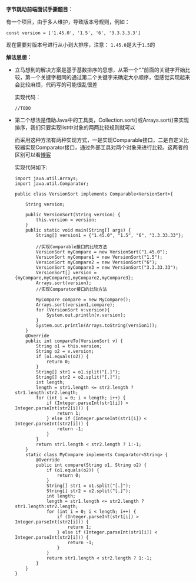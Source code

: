 **字节跳动前端面试手撕题目：**

有一个项目，由于多人维护，导致版本号规则，例如：

```
const version = ['1.45.0', '1.5', '6', '3.3.3.3.3']
```

现在需要对版本号进行从小到大排序，注意：  `1.45.0`是大于`1.5`的



**解法思想：**

- 立马想到的解决方案是基于基数排序的思想，从第一个“.”前面的关键字开始比较，第一个关键字相同的通过第二个关键字来确定大小顺序，但感觉实现起来会比较麻烦，代码写的可能很乱很差
  
  实现代码：
  
  ```
  //TODO
  ```

- 第二个想法是借助Java中的工具类，Collection.sort()或Arrays.sort()来实现排序，我们只要实现list中对象的两两比较规则就可以
  
  而采用这种方法有两种实现方式，一是实现Comparable接口，二是自定义比较器实现Comparator接口，通过外部工具对两个对象来进行比较。这两者的区别可以看[博客](https://www.cnblogs.com/skywang12345/p/3324788.html)
  
  实现代码如下:
  
  ```
  import java.util.Arrays;
  import java.util.Comparator;
  
  public class VersionSort implements Comparable<VersionSort>{
  
      String version;
  
      public VersionSort(String version) {
          this.version = version;
      }
      public static void main(String[] args) {
          String[] version1 = {"1.45.0", "1.5", "6", "3.3.33.33"};
          
          //实现Comparable接口的比较方法
          VersionSort myCompare = new VersionSort("1.45.0");
          VersionSort myCompare1 = new VersionSort("1.5");
          VersionSort myCompare2 = new VersionSort("6");
          VersionSort myCompare3 = new VersionSort("3.3.33.33");
          VersionSort[] version = {myCompare,myCompare1,myCompare2,myCompare3};
          Arrays.sort(version);
          //实现Comparator接口的比较方法

          MyCompare compare = new MyCompare();
          Arrays.sort(version1,compare);
          for (VersionSort v:version){
              System.out.println(v.version);
          }
          System.out.println(Arrays.toString(version1));
      }
      @Override
      public int compareTo(VersionSort v) {
          String o1 = this.version;
          String o2 = v.version;
          if (o1.equals(o2)) {
              return 0;
          }
          String[] str1 = o1.split("[.]");
          String[] str2 = o2.split("[.]");
          int length;
          length = str1.length <= str2.length ? str1.length:str2.length;
          for (int i = 0; i < length; i++) {
              if (Integer.parseInt(str1[i]) > Integer.parseInt(str2[i])) {
                  return 1;
              } else if (Integer.parseInt(str1[i]) < Integer.parseInt(str2[i])) {
                  return -1;
              }
          }
          return str1.length < str2.length ? 1:-1;
      }
      static class MyCompare implements Comparator<String> {
          @Override
          public int compare(String o1, String o2) {
              if (o1.equals(o2)) {
                  return 0;
              }
              String[] str1 = o1.split("[.]");
              String[] str2 = o2.split("[.]");
              int length;
              length = str1.length <= str2.length ? str1.length:str2.length;
              for (int i = 0; i < length; i++) {
                  if (Integer.parseInt(str1[i]) > Integer.parseInt(str2[i])) {
                      return 1;
                  } else if (Integer.parseInt(str1[i]) < Integer.parseInt(str2[i])) {
                      return -1;
                  }
              }
              return str1.length < str2.length ? 1:-1;
          }
      }
  }
  ```
  
  
